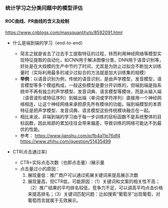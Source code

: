 ### 统计学习之分类问题中的模型评估

#### ROC曲线、PR曲线的含义及绘制

https://www.cnblogs.com/massquantity/p/8592091.html




- 什么是端到端的学习（end-to-end）
  - 简言之就是省去了过去手工提取特征的过程，转而利用神经网络等模型实现特征提取的自动化，如CNN用于解决图像分类，DNN用于语音识别等，好处是在大规模的生产中节约了时间，尤其是为防止过拟合不断加大训练量时（实际利用最多的减少过拟合的方法就是加大训练集的规模）
  - **举例**：以语音识别为例，传统的语音识别，是由声学模型，发音模型，语言模型等多个模组构成，一般这些模型是要分开训练的，但端到端是指系统中不再有独立的声学模型、发音词典、语言模型等模块，而是从输入端（语音波形或特征序列）到输出端（单词或字符序列）直接用一个神经网络相连，让这个神经网络来承担原先所有模块的功能。端到端模型的本质特征是把声学模型、发音词典、语言模型这些传统模块融合在一起。
  - 相比来说，非端到端的学习由于每一步训练的目标函数不是系统整体的目标函数，因此局部的累加往往会带来偏差，导致训练的网络可能达不到最优的性能。
  - 参考：
  https://www.jianshu.com/p/fb4a11e76df4
  https://www.zhihu.com/question/51435499

- CTR(点击通过率)
  - CTR=实际点击次数（也即点击量）/展示量
  - 点击量过小的原因：
    1. 展现量低：推广商户可以通过拓展关键词来提高展示次数
    1. 展现量高，但CTR低，可能原因：（1）关键词和文案的相关性不高；（2）推广结果的平均排名较低，竞争力不足，可以调高平均点击价格来提高排名；（3）关键词匹配问题：比如搜索“葡萄牙”出现葡萄，对葡萄而言就属于无效展示。